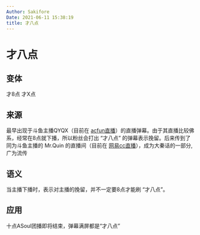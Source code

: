 ```yaml
---
Author: Sakifore
Date: 2021-06-11 15:38:19
title: 才八点
---
```

# 才八点

## 变体

才8点   才X点

## 来源

最早出现于斗鱼主播QYQX（目前在 [acfun直播](https://live.acfun.cn/live/378269)）的直播弹幕。由于其直播比较佛系，经常在8点就下播，所以粉丝会打出 “才八点” 的弹幕表示挽留。后来传到了同为斗鱼主播的 Mr.Quin 的直播间（目前在 [网易cc直播](https://cc.163.com/361433/)），成为大秦话的一部分,广为流传

## 语义

当主播下播时，表示对主播的挽留，并不一定要8点才能刷 “才八点”。

## 应用

十点ASoul团播即将结束，弹幕满屏都是“才八点”

